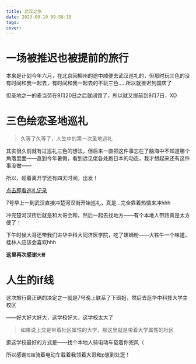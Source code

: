 ```yaml
---
title: 武汉之旅
date: 2023-09-10 09:58:18
tags:
cover:
---
```

# 一场被推迟也被提前的旅行
本来是计划今年六月，在北京回柳州的途中顺便去武汉巡礼的，但那时玩三色的没有时间和我一起去，有时间和我一起去的不玩三色.....所以就推迟到国庆了

但圣地之一的麦当劳在9月20日之后就闭馆了，所以就又提前到9月7日，XD

# 三色绘恋圣地巡礼
> 久等了久等了，人生中的第一次圣地巡礼

其实很久前就有过巡礼三色的想法，但后来一直把这件事忘在了脑海中不知道哪个角落里面——直到今年暑假，看到远见佬各处跑日本的动态，我才想起来还有这件事没做——

所以，趁着离开学还有四天时间，出发！

[点击即看巡礼记录](https://pbpxwnqwww.feishu.cn/docx/Pop0d7X8zoF60bxFyUbc2VCPnKe?from=from_copylink)

7号早上一到武汉直接冲楚河汉街开始巡礼，真是...完全靠着热情来冲hhh

冲完楚河汉街后就是和大哥会和，然后一起去找地方——有个本地人带路真是太方便了！

下午时候大哥还带我们进华中科大同济医学院，吃了螺蛳粉——大铁牛一个味道，桂林人应该会喜欢hhh

**这里再次感谢```大哥```**

# 人生的if线
这次旅行最正确的决定之一就是7号晚上联系了下班姐，然后去逛华中科技大学主校区

——好大好大好大，这学校好大，这学校太大了

> 如果说上交是带着社区属性的大学，那这里就是带着大学属性的社区

逛这学校最好的方式是——找个本地人骑电动车载着你兜风（

所以感谢```班姐```骑着电动车载着我领着大哥和p崽到处逛！

